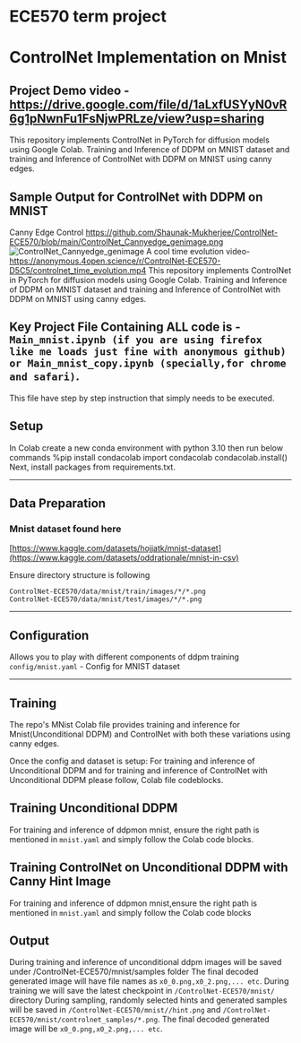 # ECE570 term project

ControlNet Implementation on Mnist
========
## Project Demo video - https://drive.google.com/file/d/1aLxfUSYyN0vR6g1pNwnFu1FsNjwPRLze/view?usp=sharing

This repository implements ControlNet in PyTorch for diffusion models using Google Colab. 
Training and Inference of DDPM on MNIST dataset and training and Inference of ControlNet with DDPM on MNIST using canny edges.

## Sample Output for ControlNet with DDPM on MNIST
Canny Edge Control https://github.com/Shaunak-Mukherjee/ControlNet-ECE570/blob/main/ControlNet_Cannyedge_genimage.png
![ControlNet_Cannyedge_genimage](https://github.com/user-attachments/assets/7883b187-cc46-4171-bbb5-702c49e76c8e)
A cool time evolution video- https://anonymous.4open.science/r/ControlNet-ECE570-D5C5/controlnet_time_evolution.mp4
This repository implements ControlNet in PyTorch for diffusion models using Google Colab. 
Training and Inference of DDPM on MNIST dataset and training and Inference of ControlNet with DDPM on MNIST using canny edges.

## Key Project File Containing ALL code is - ```Main_mnist.ipynb (if you are using firefox like me loads just fine with anonymous github) or Main_mnist_copy.ipynb (specially,for chrome and safari)```. 
This file have step by step instruction that simply needs to be executed. 

## Setup
In Colab create a new conda environment with python 3.10 then run below commands
%pip install condacolab
import condacolab
condacolab.install()
Next, install packages from requirements.txt.
___  
## Data Preparation
### Mnist dataset found here 
[https://www.kaggle.com/datasets/hojjatk/mnist-dataset](https://www.kaggle.com/datasets/oddrationale/mnist-in-csv)

Ensure directory structure is following
```
ControlNet-ECE570/data/mnist/train/images/*/*.png
ControlNet-ECE570/data/mnist/test/images/*/*.png
```
---
## Configuration
 Allows you to play with different components of ddpm training
 ```config/mnist.yaml``` - Config for MNIST dataset

___  
## Training
The repo's MNist Colab file provides training and inference for Mnist(Unconditional DDPM) and ControlNet with both these variations using canny edges.

Once the config and dataset is setup:
For training and inference of Unconditional DDPM and for training and inference of ControlNet with Unconditional DDPM please follow, Colab file codeblocks.

## Training Unconditional DDPM
For training and inference of ddpmon mnist, ensure the right path is mentioned in `mnist.yaml` and simply follow the Colab code blocks.

## Training ControlNet on Unconditional DDPM with Canny Hint Image
For training and inference of ddpmon mnist,ensure the right path is mentioned in `mnist.yaml` and simply follow the Colab code blocks

## Output
During training and inference of unconditional ddpm images will be saved under /ControlNet-ECE570/mnist/samples folder
The final decoded generated image will have file names as `x0_0.png,x0_2.png,... etc`.
During training we will save the latest checkpoint in ``` /ControlNet-ECE570/mnist/ ``` directory
During sampling, randomly selected hints and generated samples will be saved in ```/ControlNet-ECE570/mnist//hint.png``` and  ```/ControlNet-ECE570/mnist/controlnet_samples/*.png```. The final decoded generated image will be `x0_0.png,x0_2.png,... etc`.


